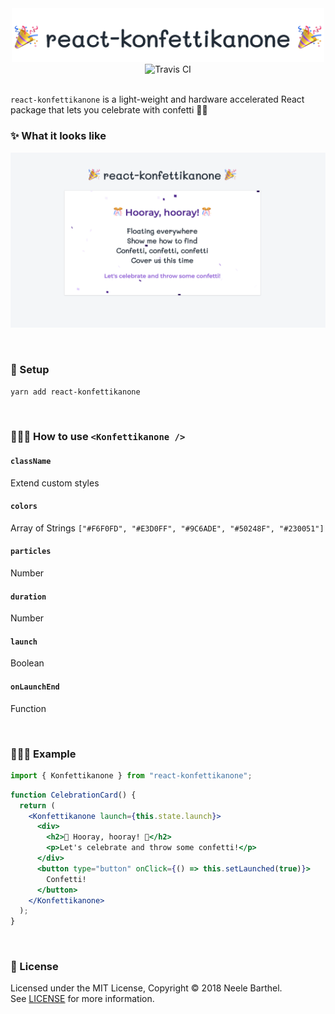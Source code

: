 <div align="center">
  <img src="./docs/assets/logo.png" alt="react-konfettikanone" width="500px" />
</div>

<div align="center">
  <img src="https://travis-ci.org/spurtli/react-konfettikanone.svg?branch=master" alt="Travis CI"/>
</div>
<br />

`react-konfettikanone` is a light-weight and hardware accelerated React package that lets you celebrate with confetti 🎉🎊
<br />

### ✨ What it looks like

![react-konfettikanone](./docs/assets/demo.png)

<br />

### 🚀 Setup

```bash
yarn add react-konfettikanone
```

<br />

### 👩🏼‍💻 How to use `<Konfettikanone />`

#### `className`

Extend custom styles

#### `colors`

Array of Strings
`["#F6F0FD", "#E3D0FF", "#9C6ADE", "#50248F", "#230051"]`

#### `particles`

Number

#### `duration`

Number

#### `launch`

Boolean

#### `onLaunchEnd`

Function

<br />

### 👷🏼‍♀️ Example

```jsx
import { Konfettikanone } from "react-konfettikanone";
```

```jsx
function CelebrationCard() {
  return (
    <Konfettikanone launch={this.state.launch}>
      <div>
        <h2>🎊 Hooray, hooray! 🎊</h2>
        <p>Let's celebrate and throw some confetti!</p>
      </div>
      <button type="button" onClick={() => this.setLaunched(true)}>
        Confetti!
      </button>
    </Konfettikanone>
  );
}
```

<br />

### 🎫 License

Licensed under the MIT License, Copyright © 2018 Neele Barthel.<br>
See [LICENSE](./LICENSE) for more information.
